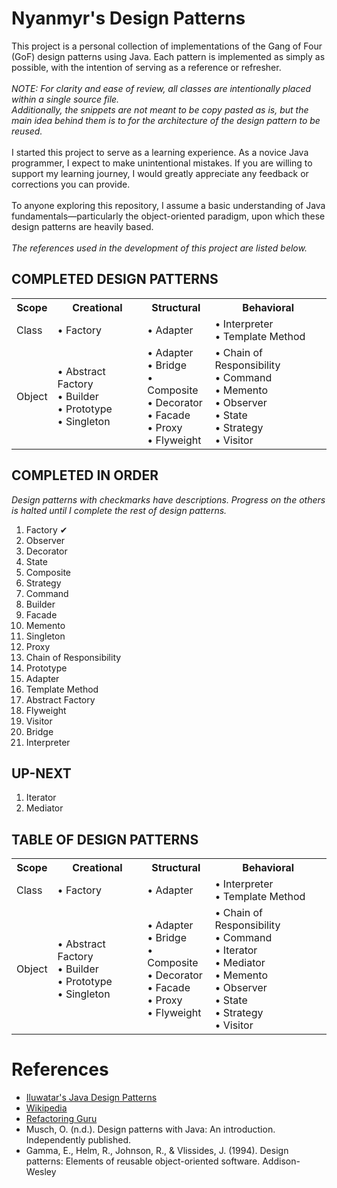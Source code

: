 <html>
  <h1>
    Nyanmyr's Design Patterns
  </h1>
  <p>
    This project is a personal collection of implementations of the Gang of Four (GoF) design patterns using Java.
    Each pattern is implemented as simply as possible, with the intention of serving as a reference or refresher.
    <br>
    <br><i>NOTE: For clarity and ease of review, all classes are intentionally placed within a single source file. 
    <br>Additionally, the snippets are not meant to be copy pasted as is, but the main idea behind them is to for the architecture of the design pattern to be reused.</i>
    <br>
    <br> I started this project to serve as a learning experience. As a novice Java programmer, I expect to make unintentional mistakes.
    If you are willing to support my learning journey, I would greatly appreciate any feedback or corrections you can provide.
    <br>
    <br>To anyone exploring this repository, I assume a basic understanding of Java fundamentals—particularly
    the object-oriented paradigm, upon which these design patterns are heavily based.
    <br>
    <br><i>The references used in the development of this project are listed below.</i>
  </p>

  <h2>
      COMPLETED DESIGN PATTERNS
  </h2>
    <table>
      <tr>
        <th>Scope</th>
        <th>Creational</th>
        <th>Structural</th>
        <th>Behavioral</th>
      </tr>
      <tr>
        <td>Class</td>
        <td>• Factory</td>
        <td>• Adapter</td>
        <td>
          • Interpreter
          <br>• Template Method
        </td>
      </tr>
      <tr>
        <td>Object</td>
        <td>
          • Abstract Factory
          <br>• Builder
          <br>• Prototype
          <br>• Singleton
        </td>
        <td>
          • Adapter
          <br>• Bridge
          <br>• Composite
          <br>• Decorator
          <br>• Facade
          <br>• Proxy
          <br>• Flyweight
        </td>
        <td>
          • Chain of Responsibility
          <br>• Command
          <br>• Memento
          <br>• Observer
          <br>• State
          <br>• Strategy
          <br>• Visitor
        </td>
      </tr>
  </table>

  <h2>
      COMPLETED IN ORDER
  </h2>
  <i>Design patterns with checkmarks have descriptions. Progress on the others is halted until I complete the rest of design patterns.</i>
  <ol>
    <li>Factory ✔</li>
    <li>Observer</li>
    <li>Decorator</li>
    <li>State</li>
    <li>Composite</li>
    <li>Strategy</li>
    <li>Command</li>
    <li>Builder</li>
    <li>Facade</li>
    <li>Memento</li>
    <li>Singleton</li>
    <li>Proxy</li>
    <li>Chain of Responsibility</li>
    <li>Prototype</li>
    <li>Adapter</li>
    <li>Template Method</li>
    <li>Abstract Factory</li>
    <li>Flyweight</li>
    <li>Visitor</li>
    <li>Bridge</li>
    <li>Interpreter</li>
  </ol>

  <h2>
      UP-NEXT
  </h2>
  <ol>
    <li>Iterator</li>
    <li>Mediator</li>
  </ol>
  
  <h2>
    TABLE OF DESIGN PATTERNS
  </h2>
  <table>
      <tr>
        <th>Scope</th>
        <th>Creational</th>
        <th>Structural</th>
        <th>Behavioral</th>
      </tr>
      <tr>
        <td>Class</td>
        <td>• Factory</td>
        <td>• Adapter</td>
        <td>
          • Interpreter
          <br>• Template Method
        </td>
      </tr>
      <tr>
        <td>Object</td>
        <td>
          • Abstract Factory
          <br>• Builder
          <br>• Prototype
          <br>• Singleton
        </td>
        <td>
          • Adapter
          <br>• Bridge
          <br>• Composite
          <br>• Decorator
          <br>• Facade
          <br>• Proxy
          <br>• Flyweight
        </td>
        <td>
          • Chain of Responsibility
          <br>• Command
          <br>• Iterator
          <br>• Mediator
          <br>• Memento
          <br>• Observer
          <br>• State
          <br>• Strategy
          <br>• Visitor
        </td>
      </tr>
  </table> 
  <h1>
    References
  </h1>
  <ul>
    <li>
      <a href="https://github.com/iluwatar/java-design-patterns">Iluwatar's Java Design Patterns</a>
    </li>
    <li>
      <a href="https://en.wikipedia.org/">Wikipedia</a>
    </li>
    <li>
      <a href="https://refactoring.guru/">Refactoring Guru</a>
    </li>
    <li>
      Musch, O. (n.d.). Design patterns with Java: An introduction. Independently published.
    </li>
    <li>
      Gamma, E., Helm, R., Johnson, R., & Vlissides, J. (1994). Design patterns: Elements of reusable object-oriented software. Addison-Wesley
    </li>
  </ul>
</html>
